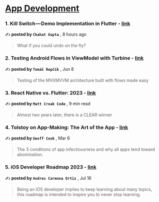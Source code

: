 
<h1><a href=https://medium.com/tag/mobile-app-development/recommended target="_blank" rel="noopener noreferrer">App Development</a></h1>
<h3>1. Kill Switch — Demo Implementation in Flutter - <a href=https://medium.com/@chtgupta/kill-switch-demo-implementation-in-flutter-a65c62adbe47?source=tag_recommended_feed---------0-84----------mobile_app_development----------d7f29be1_89e3_4f8c_9a21_1886db3c4719------- target="_blank" rel="noopener noreferrer">link</a></h3>

✍️ **posted by `Chahat Gupta`** <date> , 8 hours ago</date>

<blockquote>What if you could undo on the fly?</blockquote>

<h3>2. Testing Android Flows in ViewModel with Turbine - <a href=https://medium.com/proandroiddev/testing-android-flows-in-viewmodel-with-turbine-ea9bae7e811a?source=tag_recommended_feed---------1-107----------mobile_app_development----------d7f29be1_89e3_4f8c_9a21_1886db3c4719------- target="_blank" rel="noopener noreferrer">link</a></h3>

✍️ **posted by `Tomáš Repčík`** <date> , Jun 8</date>

<blockquote>Testing of the MVI/MVVM architecture built with flows made easy</blockquote>

<h3>3. React Native vs. Flutter: 2023 - <a href=https://medium.com/gitconnected/react-native-vs-flutter-2023-a84d2129bab5?source=tag_recommended_feed---------2-85----------mobile_app_development----------d7f29be1_89e3_4f8c_9a21_1886db3c4719------- target="_blank" rel="noopener noreferrer">link</a></h3>

✍️ **posted by `Matt Croak Code`** <date> , 9 min read</date>

<blockquote>Almost two years later, there is a CLEAR winner</blockquote>

<h3>4. Tolstoy on App-Making: The Art of the App - <a href=https://medium.com/entrepreneur-s-handbook/tolstoy-on-app-making-the-art-of-the-app-2aba5f3e5d60?source=tag_recommended_feed---------3-107----------mobile_app_development----------d7f29be1_89e3_4f8c_9a21_1886db3c4719------- target="_blank" rel="noopener noreferrer">link</a></h3>

✍️ **posted by `Geoff Cook`** <date> , Mar 6</date>

<blockquote>The 3 conditions of app infectiousness and why all apps tend toward abomination.</blockquote>

<h3>5. iOS Developer Roadmap 2023 - <a href=https://medium.com/@andres.carort/ios-developer-roadmap-2023-330fd5cb7479?source=tag_recommended_feed---------4-85----------mobile_app_development----------d7f29be1_89e3_4f8c_9a21_1886db3c4719------- target="_blank" rel="noopener noreferrer">link</a></h3>

✍️ **posted by `Andres Carmona Ortiz`** <date> , Jul 16</date>

<blockquote>Being an iOS developer implies to keep learning about many topics, this roadmap is intended to inspire you to never stop learning.</blockquote>

